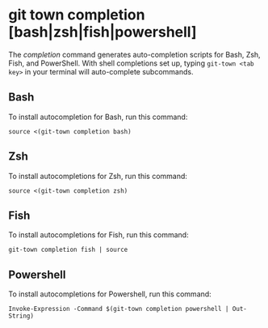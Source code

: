 # git town completion [bash|zsh|fish|powershell]

The _completion_ command generates auto-completion scripts for Bash, Zsh, Fish,
and PowerShell. With shell completions set up, typing `git-town <tab key>` in
your terminal will auto-complete subcommands.

## Bash

To install autocompletion for Bash, run this command:

```
source <(git-town completion bash)
```

## Zsh

To install autocompletions for Zsh, run this command:

```
source <(git-town completion zsh)
```

## Fish

To install autocompletions for Fish, run this command:

```
git-town completion fish | source
```

## Powershell

To install autocompletions for Powershell, run this command:

```
Invoke-Expression -Command $(git-town completion powershell | Out-String)
```
